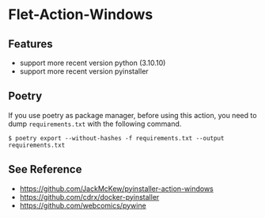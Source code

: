 # Flet-Action-Windows

## Features

* support more recent version python (3.10.10)
* support more recent version pyinstaller

## Poetry

If you use poetry as package manager, before using this action, you need to dump `requirements.txt` with the following command.

```shell
$ poetry export --without-hashes -f requirements.txt --output requirements.txt
```


## See Reference
* https://github.com/JackMcKew/pyinstaller-action-windows
* https://github.com/cdrx/docker-pyinstaller
* https://github.com/webcomics/pywine